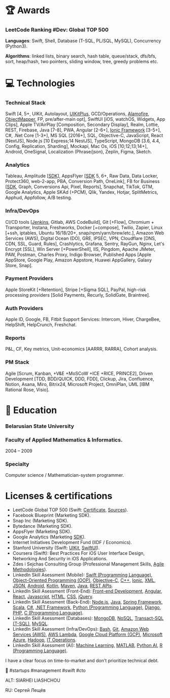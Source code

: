 # 🏆 Awards
### LeetCode Ranking #Dev: Global TOP 500
**Languages**: Swift, Shell, Database (T-SQL, PL/SQL, MySQL), Concurrency (Python3).

**Algorithms**: linked lists, binary search, hash table, queue/stack, dfs/bfs, sort, heap/hash, two pointers, sliding window, tree, greedy problems etc.

# 💻 Technologies
### Technical Stack
Swift [4, 5+, UIKit, Autolayout, [UIKitPlus](https://github.com/sergeyleschev/UIKitPlus), GCD/Operations, [Alamofire](https://github.com/sergeyleschev/Alamofire), [ObjectMapper](https://github.com/sergeyleschev/ObjectMapper), FP, pre/after-main opt], SwiftUI [iOS, watchOS, Widgets, App Clips], Apple TV/AirPlay [Composition, Secondary Display], Realm, Lottie, REST, Firebase, Java [7-8], PWA, Angular [2-6+], [Ionic Framework](https://github.com/sergeyleschev/ionic-framework) [3-5+], C#, .Net Core [1-3+], MS SQL [2016+], SQL, Objective-C, JavaScript, React [NextJS], Node.js [10 Express;14 NestJS], TypeScript, MongoDB [3.6, 4.4, Config, Replication, Sharding], Mockapi, Mac Os, iOS [10;12;13;14+], Android, OneSignal, Localization (Phrase/json), Zeplin, Figma, Sketch.

### Analytics
Tableau, Amplitude [[SDK](https://github.com/sergeyleschev/Amplitude-iOS)], AppsFlyer [[SDK](https://github.com/sergeyleschev/AppsFlyerFramework) 5, 6+, Raw Data, Data Locker, Protect360, web-2-app, PBA, Conversion Path, OneLink], FB for Business [[SDK](https://github.com/sergeyleschev/facebook-ios-sdk), Graph, Conversions Api, Pixel, Reports], Snapchat, TikTok, GTM, Google Analytics, Apple SKAd (+PCM), Qlik, Yandex, Hotjar, SplitMetrics, Apphud, Appfollow, A/B testing.

### Infra/DevOps
CI/CD tools [[Jenkins](https://github.com/sergeyleschev/jenkins), Gitlab, AWS CodeBuild], Git [+Flow], Chromium + Transporter, Instana, Freshworks, Docker [+compose], Twilio, Zapier, Linux [+ssh, iptables, Ubuntu 16/18/20+, snap/npm/yarn/brew/etc.], Amazon Web Services (AWS), Digital Ocean (DO), GRE, IPSEC, VPN, Cloudflare [DNS, CDN, SSL, Guard, Rules], Crashlytics, Grafana, Sentry, RayGun, Nginx, Let's Encrypt [SSL], Win Server [+PowerShell], IIS, Pingdom, Apache JMeter, PAW, Postman, Charles Proxy, Indigo Browser, Published Apps [Apple AppStore, Google Play, Amazon Appstore, Huawei AppGallery, Galaxy Store, Snap].

### Payment Providers
Apple StoreKit [+Retention], Stripe [+Sigma SQL], PayPal, high-risk processing providers [Solid Payments, Recurly, SolidGate, Braintree].

### Auth Providers
Apple ID, Google, FB, Fitbit
Support Services: Intercom, Hiver, ChargeBee, HelpShift, HelpCrunch, Freshchat.

### Reports
P&L, CF, Key metrics, Unit-economics [AARRR, RARRA], Cohort analysis.

### PM Stack
Agile [Scrum, Kanban, +V&E +MoSCoW +ICE +RICE, PRINCE2], Driven Development [TDD, BDD/QUICK, DDD, FDD], Clickup, Jira, Confluence, Notion, Asana, Miro, Bitrix24, Microsoft Project, OmniPlan, UML [IBM Rational Rose, Visio].

# 🏫 Education
### Belarusian State University
### Faculty of Applied Mathematics & Informatics.
2004 – 2009
### Specialty
Computer science / Mathematician-system programmer.

# Licenses & certifications
- LeetCode Global TOP 500 (Swift: [Certificate](https://leetcode.com/sergeyleschev/), [Sources](https://github.com/sergeyleschev/leetcode-swift)).
- Facebook Blueprint (Marketing SDK).
- Snap Inc (Marketing SDK).
- Bytedance (Marketing SDK).
- AppsFlyer (Marketing SDK).
- Google Analytics (Marketing [SDK](https://www.linkedin.com/in/sergeyleschev/detail/assessments/Google%20Analytics/report/)).
- Internet Initiatives Development Fund (IIDF / Economics).
- Stanford University (Swift: [UIKit](https://github.com/sergeyleschev/stanford-cs193p), [SwiftUI](https://github.com/sergeyleschev/stanford-cs193p-swiftui)).
- Coursera (Swift): Best Practices For iOS User Interface Design, Networking And Security in iOS Applications.
- Zdes i Sejchas Consulting Group (Professional Management Skills, [Agile Methodologies](https://www.linkedin.com/in/sergeyleschev/detail/assessments/Agile%20Methodologies/report/)).
- LinkedIn Skill Asessment (Mobile): [Swift (Programming Language)](https://www.linkedin.com/in/sergeyleschev/detail/assessments/Swift/report/), [Object-Oriented Programming (OOP)](https://www.linkedin.com/in/sergeyleschev/detail/assessments/Object-Oriented%20Programming%20(OOP)/report/), [Objective-C](https://www.linkedin.com/in/sergeyleschev/detail/assessments/Objective-C/report/), [C++](https://www.linkedin.com/in/sergeyleschev/detail/assessments/C++/report/), [Ionic](https://www.linkedin.com/in/sergeyleschev/detail/assessments/Angular/report/), [XML](https://www.linkedin.com/in/sergeyleschev/detail/assessments/XML/report/), [JSON](https://www.linkedin.com/in/sergeyleschev/detail/assessments/JSON/report/), [Android](https://www.linkedin.com/in/sergeyleschev/detail/assessments/Android/report/), [Kotlin](https://www.linkedin.com/in/sergeyleschev/detail/assessments/Kotlin/report/), [Maven](https://www.linkedin.com/in/sergeyleschev/detail/assessments/Maven/report/), [Java](https://www.linkedin.com/in/sergeyleschev/detail/assessments/Java/report/), [REST APIs](https://www.linkedin.com/in/sergeyleschev/detail/assessments/REST%20APIs/report/).
- LinkedIn Skill Asessment (Front-End): [Front-end Development](https://www.linkedin.com/in/sergeyleschev/detail/assessments/Front-end%20Development/report/), [Angular](https://www.linkedin.com/in/sergeyleschev/detail/assessments/Angular/report/), [React](https://www.linkedin.com/in/sergeyleschev/detail/assessments/React/report/), [Javascript](https://www.linkedin.com/in/sergeyleschev/detail/assessments/JavaScript/report/), [HTML](https://www.linkedin.com/in/sergeyleschev/detail/assessments/HTML/report/), [CSS](https://www.linkedin.com/in/sergeyleschev/detail/assessments/Cascading%20Style%20Sheets%20(CSS)/report/), [jQuery](https://www.linkedin.com/in/sergeyleschev/detail/assessments/jQuery/report/).
- LinkedIn Skill Asessment (Back-End): [Node.js](https://www.linkedin.com/in/sergeyleschev/detail/assessments/Node.js/report/), [Java](https://www.linkedin.com/in/sergeyleschev/detail/assessments/Java/report/), [Spring Framework](https://www.linkedin.com/in/sergeyleschev/detail/assessments/Spring%20Framework/report/), [Scala](https://www.linkedin.com/in/sergeyleschev/detail/assessments/Scala/report/), [C#](https://www.linkedin.com/in/sergeyleschev/detail/assessments/C%23/report/), [.NET Framework](https://www.linkedin.com/in/sergeyleschev/detail/assessments/.NET%20Framework/report/), [Python (Programming Language)](https://www.linkedin.com/in/sergeyleschev/detail/assessments/Python%20(Programming%20Language)/report/), [Django](https://www.linkedin.com/in/sergeyleschev/detail/assessments/Django/report/), [PHP](https://www.linkedin.com/in/sergeyleschev/detail/assessments/PHP/report/), [C (Programming Language)](https://www.linkedin.com/in/sergeyleschev/detail/assessments/C%20(Programming%20Language)/report/).
- LinkedIn Skill Asessment (Databases): [MongoDB](https://www.linkedin.com/in/sergeyleschev/detail/assessments/MongoDB/report/), [NoSQL](https://www.linkedin.com/in/sergeyleschev/detail/assessments/NoSQL/report/), [Transact-SQL (T-SQL)](https://www.linkedin.com/in/sergeyleschev/detail/assessments/Transact-SQL%20(T-SQL)/report/), [MySQL](https://www.linkedin.com/in/sergeyleschev/detail/assessments/MySQL/report/).
- LinkedIn Skill Asessment (Infra/DevOps): [Bash](https://www.linkedin.com/in/sergeyleschev/detail/assessments/Bash/report/), [Git](https://www.linkedin.com/in/sergeyleschev/detail/assessments/Git/report/), [Amazon Web Services (AWS)](https://www.linkedin.com/in/sergeyleschev/detail/assessments/Amazon%20Web%20Services%20(AWS)/report/), [AWS Lambda](https://www.linkedin.com/in/sergeyleschev/detail/assessments/AWS%20Lambda/report/), [Google Cloud Platform (GCP)](https://www.linkedin.com/in/sergeyleschev/detail/assessments/Google%20Cloud%20Platform%20(GCP)/report/), [Microsoft Azure](https://www.linkedin.com/in/sergeyleschev/detail/assessments/Microsoft%20Azure/report/), [Hadoop](https://www.linkedin.com/in/sergeyleschev/detail/assessments/Hadoop/report/), [IT Operations](https://www.linkedin.com/in/sergeyleschev/detail/assessments/IT%20Operations/report/).
- LinkedIn Skill Asessment (AI): [Machine Learning](https://www.linkedin.com/in/sergeyleschev/detail/assessments/Machine%20Learning/report/), [MATLAB](https://www.linkedin.com/in/sergeyleschev/detail/assessments/MATLAB/report/), [Python AI](https://www.linkedin.com/in/sergeyleschev/detail/assessments/Python%20(Programming%20Language)/report/), [R (Programming Language)](https://www.linkedin.com/in/sergeyleschev/detail/assessments/R%20(Programming%20Language)/report/).


 I have a clear focus on time-to-market and don't prioritize technical debt.
 
🚀 #startups #management #swift #cto

ALT: SIARHEI LIASHCHOU

RU: Сергей Лещёв
